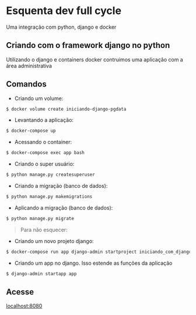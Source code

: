 # Esquenta dev full cycle
Uma integração com python, django e docker

## Criando com o framework django no python
Utilizando o django e containers docker contruimos uma aplicação com a área administrativa

## Comandos
* Criando um volume:
```sh
$ docker volume create iniciando-django-pgdata
```

* Levantando a aplicação:
```sh
$ docker-compose up
```

* Acessando o container:
```sh
$ docker-compose exec app bash
```

* Criando o super usuário:
```sh
$ python manage.py createsuperuser
```

* Criando a migração (banco de dados):
```sh
$ python manage.py makemigrations
```

* Aplicando a migração (banco de dados):
```sh
$ python manage.py migrate
```

> Para não esquecer:

* Criando um novo projeto django:
```sh
$ docker-compose run app django-admin startproject iniciando_com_django
```

* Criando um app no django. Isso estende as funções da aplicação
```sh
$ django-admin startapp app
```

## Acesse
[localhost:8080](https://localhost:8080/)